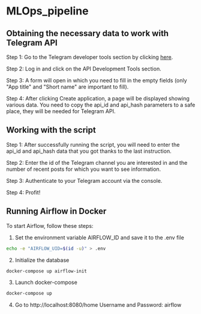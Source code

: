 # MLOps_pipeline

## Obtaining the necessary data to work with Telegram API

Step 1: Go to the Telegram developer tools section by clicking [here](https://my.telegram.org/auth?to=apps).

Step 2: Log in and click on the API Development Tools section.

Step 3: A form will open in which you need to fill in the empty fields (only "App title" and "Short name" are important to fill).

Step 4: After clicking Create application, a page will be displayed showing various data. You need to copy the api_id and api_hash parameters to a safe place, they will be needed for Telegram API.

## Working with the script

Step 1: After successfully running the script, you will need to enter the api_id and api_hash data that you got thanks to the last instruction.

Step 2: Enter the id of the Telegram channel you are interested in and the number of recent posts for which you want to see information.

Step 3: Authenticate to your Telegram account via the console.

Step 4: Profit!

## Running Airflow in Docker
To start Airflow, follow these steps:
1. Set the environment variable AIRFLOW_ID and save it to the .env file

```bash
echo -e "AIRFLOW_UID=$(id -u)" > .env
```

2. Initialize the database

```bash
docker-compose up airflow-init
```

3. Launch docker-compose

```bash
docker-compose up
```

4. Go to http://localhost:8080/home
   Username and Password: airflow